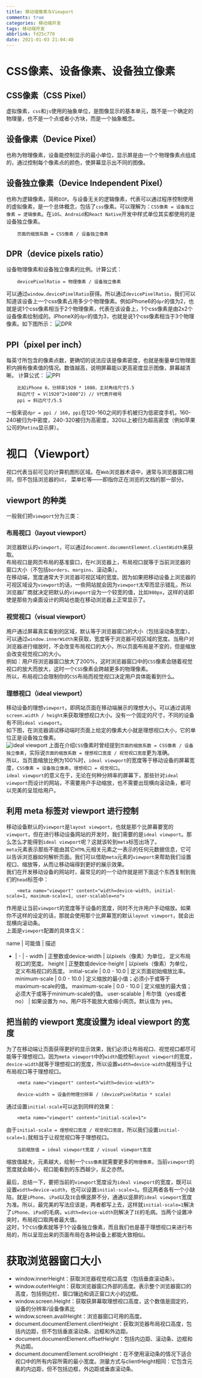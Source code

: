 ```yaml
---
title: 移动端像素与Viewport
comments: true
categories: 移动端开发
tags: 移动端开发
abbrlink: fd25c770
date: 2021-01-03 21:04:48
---
```


# CSS像素、设备像素、设备独立像素

## CSS像素（CSS Pixel）
虚拟像素，`css`和`js`使用的抽象单位，是图像显示的基本单元，既不是一个确定的物理量，也不是一个点或者小方块，而是一个抽象概念。

## 设备像素（Device Pixel）
也称为物理像素，设备能控制显示的最小单位，显示屏是由一个个物理像素点组成的，通过控制每个像素点的颜色，使屏幕显示出不同的图像。

## 设备独立像素（Device Independent Pixel）
也称为逻辑像素，简称`DIP`。与设备无关的逻辑像素，代表可以通过程序控制使用的虚拟像素，是一个总体概念，包括了`css`像素。可以理解为：`CSS像素 = 设备独立像素 = 逻辑像素`。在`iOS`、`Android`和`React Native`开发中样式单位其实都使用的是设备独立像素。  
```
    页面的缩放系数 = CSS像素 / 设备独立像素
```

## DPR（device pixels ratio）
设备物理像素和设备独立像素的比例。计算公式：
```
    devicePixelRatio = 物理像素 / 设备独立像素
```
可以通过`window.devicePixelRatio`获得。所以通过`devicePixelRatio`，我们可以知道该设备上一个css像素占用多少个物理像素。例如iPhone6的`dpr`的值为2，也就是说1个css像素相当于2个物理像素，代表在该设备上，1个css像素是由2x2个设备像素绘制成的。iPhoneX的`dpr`的值为3，也就是说1个css像素相当于3个物理像素。如下图所示：
![DPR](/images/blog/mobile-compatiable/dpr.png)

## PPI（pixel per inch）
每英寸所包含的像素点数，更确切的说法应该是像素密度，也就是衡量单位物理面积内拥有像素值的情况。数值越高，说明屏幕能以更高密度显示图像，屏幕越清晰。 计算公式： 
![PPI](/images/blog/mobile-compatiable/ppi.png)
```
    比如iPhone 6，分辨率1920 * 1080，主对角线尺寸5.5
    斜边尺寸 = V(1920^2+1080^2) // V代表开根号 
    ppi = 斜边尺寸/5.5 
```
一般来说`dpr = ppi / 160`，`ppi`在120-160之间的手机被归为低密度手机，160-240被归为中密度，240-320被归为高密度，320以上被归为超高密度（例如苹果公司的`Retina`显示屏）。  


# 视口（Viewport）
视口代表当前可见的计算机图形区域。在`Web`浏览器术语中，通常与浏览器窗口相同，但不包括浏览器的`UI`， 菜单栏等——即指你正在浏览的文档的那一部分。  

## viewport 的种类
一般我们把`viewport`分为三类：
### 布局视口（layout viewport）
浏览器默认的`viewport`，可以通过`document.documentElement.clientWidth`来获取。  
布局视口是网页布局的基准窗口，在`PC`浏览器上，布局视口就等于当前浏览器的窗口大小（不包括`borders`、`margins`、滚动条）。  
在移动端，宽度通常大于浏览器可视区域的宽度。因为如果把移动设备上浏览器的可视区域设为`viewport`的话，一些网站就会因为`viewport`太窄而显示错乱，所以浏览器厂商就决定把默认的`viewport`设为一个较宽的值，比如`980px`，这样的话即使是那些为桌面设计的网站也能在移动浏览器上正常显示了。  

### 视觉视口（visual viewport）
用户通过屏幕真实看到的区域，默认等于浏览器窗口的大小（包括滚动条宽度）。可以通过`window.innerWidth`来获取，宽度等于浏览器可视区域的宽度。当用户对浏览器进行缩放时，不会改变布局视口的大小，所以页面布局是不变的，但是缩放会改变视觉视口的大小。  
例如：用户将浏览器窗口放大了200%，这时浏览器窗口中的`CSS`像素会随着视觉视口的放大而放大，这时一个`CSS`像素会跨越更多的物理像素。  
所以，布局视口会限制你的`CSS`布局而视觉视口决定用户具体能看到什么。  

### 理想视口（ideal viewport）
移动设备的理想`viewport`，即网站页面在移动端展示的理想大小。可以通过调用`screen.width / height`来获取理想视口大小。没有一个固定的尺寸，不同的设备有不同`ideal viewport`。  
如下图，在浏览器调试移动端时页面上给定的像素大小就是理想视口大小，它的单位正是设备独立像素。  
![ideal viewport](/images/blog/mobile-compatiable/ideal-viewport.png)
上面在介绍`CSS`像素时曾经提到`页面的缩放系数 = CSS像素 / 设备独立像素`，实际说`页面的缩放系数 = 理想视口宽度 / 视觉视口宽度`更为准确。  
所以，当页面缩放比例为100%时，`ideal viewport`的宽度等于移动设备的屏幕宽度，`CSS像素 = 设备独立像素`，`理想视口 = 视觉视口`。  
`ideal viewport`的意义在于，无论在何种分辨率的屏幕下，那些针对`ideal viewport`而设计的网站，不需要用户手动缩放，也不需要出现横向滚动条，都可以完美的呈现给用户。

## 利用 meta 标签对 viewport 进行控制
移动设备默认的`viewport`是`layout viewport`，也就是那个比屏幕要宽的`viewport`，但在进行移动设备网站的开发时，我们需要的是`ideal viewport`。那么怎么才能得到`ideal viewport`呢？这就该轮到`meta`标签出场了。  
`meta`元素表示那些不能由其它`HTML`元相关元素之一表示的任何元数据信息，它可以告诉浏览器如何解析页面。我们可以借助`meta`元素的`viewport`来帮助我们设置视口、缩放等，从而让移动端得到更好的展示效果。  
我们在开发移动设备的网站时，最常见的的一个动作就是把下面这个东西复制到我们的`head`标签中：
```
    <meta name="viewport" content="width=device-width, initial-scale=1, maximum-scale=1, user-scalable=no">
```
作用是让当前`viewport`的宽度等于设备的宽度，同时不允许用户手动缩放。如果你不这样的设定的话，那就会使用那个比屏幕宽的默认`layout viewport`，就会出现横向滚动条。  
上面是`viewport`配置的具体含义：

name | 可能值 | 描述
- | - | -
width  | 正整数或device-width | 以pixels（像素）为单位， 定义布局视口的宽度。
height  | 正整数或device-height | 以pixels（像素）为单位， 定义布局视口的高度。
initial-scale  | 0.0 - 10.0 | 定义页面初始缩放比率。
minimum-scale  | 0.0 - 10.0 | 定义缩放的最小值；必须小于或等于maximum-scale的值。
maximum-scale  | 0.0 - 10.0 | 定义缩放的最大值；必须大于或等于minimum-scale的值。
user-scalable  | 布尔值（yes或者no） | 如果设置为 no，用户将不能放大或缩小网页。默认值为 yes。
  
## 把当前的 viewport 宽度设置为 ideal viewport 的宽度
为了在移动端让页面获得更好的显示效果，我们必须让布局视口、视觉视口都尽可能等于理想视口。因为`meta viewport`中的`width`能控制`layout viewport`的宽度，`device-width`就等于理想视口的宽度，所以设置`width=device-width`就相当于让布局视口等于理想视口。
```
    <meta name="viewport" content="width=device-width">

    device-width = 设备的物理分辨率 / (devicePixelRatio * scale)
```

通过设置`initial-scale`可以达到同样的效果：
```
    <meta name="viewport" content="initial-scale=1">
```
由于`initial-scale = 理想视口宽度 / 视觉视口宽度`，所以我们设置`initial-scale=1;`就相当于让视觉视口等于理想视口。
```
    当前缩放值 = ideal viewport宽度 / visual viewport宽度
```
缩放值越大，元素越大，绘制一个`css像素`就需要更多的`物理像素`，当前`viewport`的宽度就会越小，视口能看到的东西越少，反之亦然。

最后，总结一下，要把当前的`viewport`宽度设为`ideal viewport`的宽度，既可以设置`width=device-width`，也可以设置`initial-scale=1`。但这两者各有一个小缺陷，就是`iPhone`、`iPad`以及`IE`会横竖屏不分，通通以竖屏的`ideal viewport`宽度为准。所以，最完美的写法应该是，两者都写上去，这样就`initial-scale=1`解决了`iPhone`、`iPad`的毛病，`width=device-width`则解决了`IE`的毛病。当两个设置冲突时，布局视口取两者最大值。   
这时，1个`CSS`像素就等于1个设备独立像素，而且我们也是基于理想视口来进行布局的，所以呈现出来的页面布局在各种设备上都能大致相似。  

# 获取浏览器窗口大小
- window.innerHeight：获取浏览器视觉视口高度（包括垂直滚动条）。
- window.outerHeight：获取浏览器窗口外部的高度。表示整个浏览器窗口的高度，包括侧边栏、窗口镶边和调正窗口大小的边框。
- window.screen.Height：获取获屏幕取理想视口高度，这个数值是固定的，设备的分辨率/设备像素比
- window.screen.availHeight：浏览器窗口可用的高度。
- document.documentElement.clientHeight：获取浏览器布局视口高度，包括内边距，但不包括垂直滚动条、边框和外边距。
- document.documentElement.offsetHeight：包括内边距、滚动条、边框和外边距。
- document.documentElement.scrollHeight：在不使用滚动条的情况下适合视口中的所有内容所需的最小宽度。测量方式与clientHeight相同：它包含元素的内边距，但不包括边框，外边距或垂直滚动条。